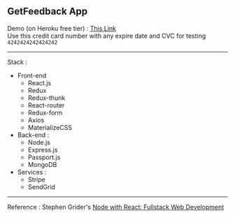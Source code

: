 ## GetFeedback App
Demo (on Heroku free tier) : [This Link](https://infinite-headland-30866.herokuapp.com/)  
Use this credit card number with any expire date and CVC for testing `4242424242424242`
______
Stack :
- Front-end
  - React.js
  - Redux
  - Redux-thunk
  - React-router
  - Redux-form
  - Axios
  - MaterializeCSS
- Back-end :
  - Node.js
  - Express.js
  - Passport.js
  - MongoDB
- Services :
  - Stripe
  - SendGrid
______
Reference : Stephen Grider's [Node with React: Fullstack Web Development](https://www.udemy.com/node-with-react-fullstack-web-development/)
